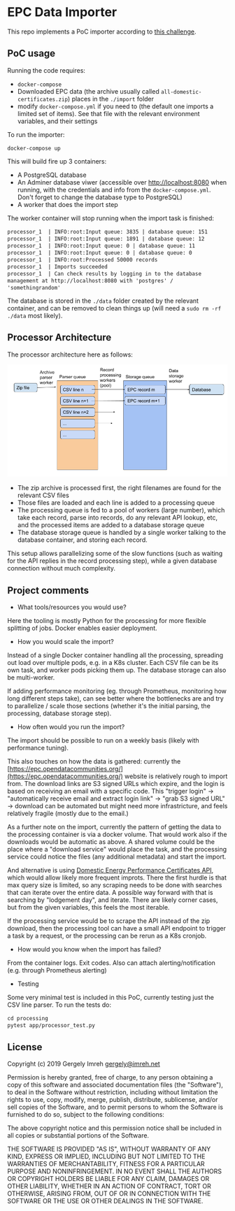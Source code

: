 # EPC Data Importer

This repo implements a PoC importer according to [this challenge](https://github.com/landtechnologies/technical-challenge/blob/master/epc-data-import.md).


## PoC usage

Running the code requires:

* `docker-compose`
* Downloaded EPC data (the archive usually called `all-domestic-certificates.zip`) places in the `./import` folder
* modify `docker-compose.yml` if you need to (the default one imports a limited set of items). See that file with the relevant environment variables, and their settings

To run the importer:

```
docker-compose up
```
This will build fire up 3 containers:

* A PostgreSQL database
* An Adminer database viwer (accessible over [http://localhost:8080](http://localhost:8080) when running, with the credentials and info from the `docker-compose.yml`. Don't forget to change the database type to PostgreSQL)
* A worker that does the import step

The worker container will stop running when the import task is finished:

```
processor_1  | INFO:root:Input queue: 3835 | database queue: 151
processor_1  | INFO:root:Input queue: 1891 | database queue: 12
processor_1  | INFO:root:Input queue: 0 | database queue: 11
processor_1  | INFO:root:Input queue: 0 | database queue: 0
processor_1  | INFO:root:Processed 50000 records
processor_1  | Imports succeeded
processor_1  | Can check results by logging in to the database management at http://localhost:8080 with 'postgres' / 'somethingrandom'
```

The database is stored in the `./data` folder created by the relevant container, and can be removed to clean things up (will need a `sudo rm -rf ./data` most likely).


## Processor Architecture

The processor architecture here as follows:

![](images/processor_architecture.png)

* The zip archive is processed first, the right filenames are found for the relevant CSV files
* Those files are loaded and each line is added to a processing queue
* The processing queue is fed to a pool of workers (large number), which take each record, parse into records, do any relevant API lookup, etc, and the processed items are added to a database storage queue
* The database storage queue is handled by a single worker talking to the database container, and storing each record.

This setup allows parallelizing some of the slow functions (such as waiting for the API replies in the record processing step), while a given database connection without much complexity.

## Project comments

* What tools/resources you would use?

Here the tooling is mostly Python for the processing for more flexible splitting of jobs. Docker enables easier deployment.

* How you would scale the import?

Instead of a single Docker container handling all the processing, spreading out load over multiple pods, e.g. in a K8s cluster. Each CSV file can be its own task, and worker pods picking them up. The database storage can also be multi-worker.

If adding performance monitoring (eg. through Prometheus, monitoring how long different steps take), can see better where the bottlenecks are and try to parallelize / scale those sections (whether it's the initial parsing, the processing, database storage step).

* How often would you run the import?

The import should be possible to run on a weekly basis (likely with performance tuning).

This also touches on how the data is gathered: currently the [https://epc.opendatacommunities.org/](https://epc.opendatacommunities.org/) website is relatively rough to import from. The download links are S3 signed URLs which expire, and the login is based on receiving an email with a specific code. This "trigger login" -> "automatically receive email and extract login link" -> "grab S3 signed URL" -> download can be automated but might need more infrastricture, and feels relatively fragile (mostly due to the email.)

As a further note on the import, currently the pattern of getting the data to the processing container is via a docker volume. That would work also if the downloads would be automatic as above. A shared volume could be the place where a "download service" would place the task, and the processing service could notice the files (any additional metadata) and start the import.

And alternative is using [Domestic Energy Performance Certificates API](https://epc.opendatacommunities.org/docs/api/domestic), which would allow likely more frequent improts. There the first hurdle is that max query size is limited, so any scraping needs to be done with searches that can iterate over the entire data. A possible way forward with that is searching by "lodgement day", and iterate. There are likely corner cases, but from the given variables, this feels the most iterable.

If the processing service would be to scrape the API instead of the zip download, then the processing tool can have a small API endpoint to trigger a task by a request, or the processing can be rerun as a K8s cronjob.

* How would you know when the import has failed?

From the container logs. Exit codes. Also can attach alerting/notification (e.g. through Prometheus alerting)

* Testing

Some very minimal test is included in this PoC, currently testing just the CSV line parser. To run the tests do:

```shell
cd processing
pytest app/processor_test.py
```

## License

Copyright (c) 2019 Gergely Imreh <gergely@imreh.net>

Permission is hereby granted, free of charge, to any person obtaining a copy
of this software and associated documentation files (the "Software"), to deal
in the Software without restriction, including without limitation the rights
to use, copy, modify, merge, publish, distribute, sublicense, and/or sell
copies of the Software, and to permit persons to whom the Software is
furnished to do so, subject to the following conditions:

The above copyright notice and this permission notice shall be included in all
copies or substantial portions of the Software.

THE SOFTWARE IS PROVIDED "AS IS", WITHOUT WARRANTY OF ANY KIND, EXPRESS OR
IMPLIED, INCLUDING BUT NOT LIMITED TO THE WARRANTIES OF MERCHANTABILITY,
FITNESS FOR A PARTICULAR PURPOSE AND NONINFRINGEMENT. IN NO EVENT SHALL THE
AUTHORS OR COPYRIGHT HOLDERS BE LIABLE FOR ANY CLAIM, DAMAGES OR OTHER
LIABILITY, WHETHER IN AN ACTION OF CONTRACT, TORT OR OTHERWISE, ARISING FROM,
OUT OF OR IN CONNECTION WITH THE SOFTWARE OR THE USE OR OTHER DEALINGS IN THE
SOFTWARE.